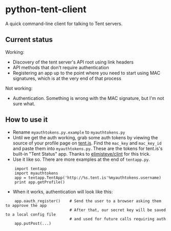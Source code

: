 python-tent-client
==================

A quick command-line client for talking to Tent servers.

Current status
--------------

Working:
* Discovery of the tent server's API root using link headers
* API methods that don't require authentication
* Registering an app up to the point where you need to start using MAC signatures, which is at the very end of that process

Not working:
* Authentication.  Something is wrong with the MAC signature, but I'm not sure what.

How to use it
-------------

* Rename `myauthtokens.py.example` to `myauthtokens.py`
* Until we get the auth working, grab some auth tokens by viewing the source of your profile page on [tent.is](https://tent.is/).  Find the `mac_key` and `mac_key_id` and paste them into `myauthtokens.py`.  These are the tokens for tent.is's built-in "Tent Status" app.  Thanks to [elimisteve/clint](https://github.com/elimisteve/clint) for this trick.
* Use it like so.  There are more examples at the end of `tentapp.py`.

```
    import tentapp
    import myauthtokens
    app = tentapp.TentApp('http://%s.tent.is'%myauthtokens.username)
    print app.getProfile()
```

* When it works, authentication will look like this:

```
    app.oauth_register()    # Send the user to a browser asking them to approve the app
                            # After that, our secret key will be saved to a local config file
                            # and used for future calls requiring auth
    app.putPost(...)
```

